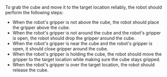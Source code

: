 To grab the cube and move it to the target location reliably, the robot should perform the following steps:

- When the robot's gripper is not above the cube, the robot should place the gripper above the cube.
- When the robot's gripper is not around the cube and the robot's gripper is open, the robot should drop the gripper around the cube.
- When the robot's gripper is near the cube and the robot's gripper is open, it should close gripper around the cube.
- When the robot's gripper is holding the cube, the robot should move the gripper to the target location while making sure the cube stays gripped.
- When the robot's gripper is over the target location, the robot should release the cube.
